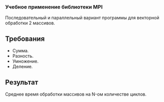 ### Учебное применение библиотеки MPI
Последовательный и параллельный вариант программы для векторной обработки 2 массивов.

## Требования
- Сумма.
- Разность.
- Умножение.
- Деление.

## Результат
Среднее время обработки массивов на N-ом количестве циклов.
